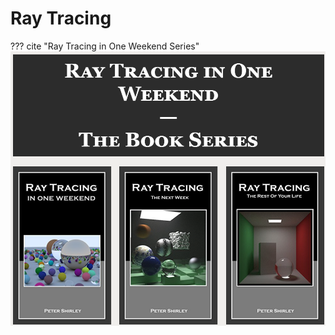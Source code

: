 # Ray Tracing

??? cite "Ray Tracing in One Weekend Series"
    [![](ray_tracing.asserts/one_week.png)](https://raytracing.github.io/)
